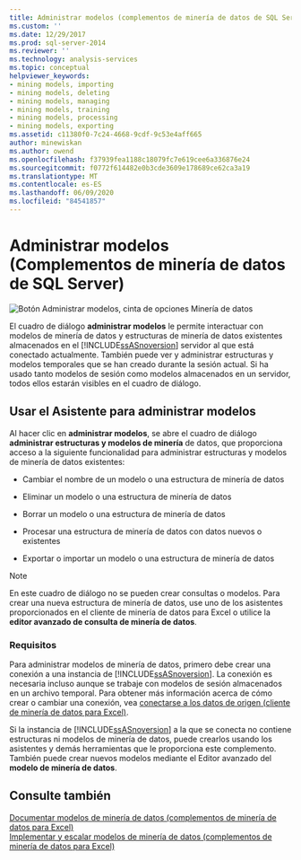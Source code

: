 ```yaml
---
title: Administrar modelos (complementos de minería de datos de SQL Server) | Microsoft Docs
ms.custom: ''
ms.date: 12/29/2017
ms.prod: sql-server-2014
ms.reviewer: ''
ms.technology: analysis-services
ms.topic: conceptual
helpviewer_keywords:
- mining models, importing
- mining models, deleting
- mining models, managing
- mining models, training
- mining models, processing
- mining models, exporting
ms.assetid: c11380f0-7c24-4668-9cdf-9c53e4aff665
author: minewiskan
ms.author: owend
ms.openlocfilehash: f37939fea1188c18079fc7e619cee6a336876e24
ms.sourcegitcommit: f0772f614482e0b3cde3609e178689ce62ca3a19
ms.translationtype: MT
ms.contentlocale: es-ES
ms.lasthandoff: 06/09/2020
ms.locfileid: "84541857"
---
```

# <a name="manage-models-sql-server-data-mining-add-ins"></a>Administrar modelos (Complementos de minería de datos de SQL Server)
  ![Botón Administrar modelos, cinta de opciones Minería de datos](media/dmc-manage.gif "Botón Administrar modelos, cinta de opciones Minería de datos")  
  
 El cuadro de diálogo **administrar modelos** le permite interactuar con modelos de minería de datos y estructuras de minería de datos existentes almacenados en el [!INCLUDE[ssASnoversion](../includes/ssasnoversion-md.md)] servidor al que está conectado actualmente. También puede ver y administrar estructuras y modelos temporales que se han creado durante la sesión actual. Si ha usado tanto modelos de sesión como modelos almacenados en un servidor, todos ellos estarán visibles en el cuadro de diálogo.  
  
## <a name="using-the-manage-models-wizard"></a>Usar el Asistente para administrar modelos  
 Al hacer clic en **administrar modelos**, se abre el cuadro de diálogo **administrar estructuras y modelos de minería** de datos, que proporciona acceso a la siguiente funcionalidad para administrar estructuras y modelos de minería de datos existentes:  
  
-   Cambiar el nombre de un modelo o una estructura de minería de datos  
  
-   Eliminar un modelo o una estructura de minería de datos  
  
-   Borrar un modelo o una estructura de minería de datos  
  
-   Procesar una estructura de minería de datos con datos nuevos o existentes  
  
-   Exportar o importar un modelo o una estructura de minería de datos  
  
> [!NOTE]  
>  En este cuadro de diálogo no se pueden crear consultas o modelos. Para crear una nueva estructura de minería de datos, use uno de los asistentes proporcionados en el cliente de minería de datos para Excel o utilice la **editor avanzado de consulta de minería de datos**.  
  
### <a name="requirements"></a>Requisitos  
 Para administrar modelos de minería de datos, primero debe crear una conexión a una instancia de [!INCLUDE[ssASnoversion](../includes/ssasnoversion-md.md)]. La conexión es necesaria incluso aunque se trabaje con modelos de sesión almacenados en un archivo temporal. Para obtener más información acerca de cómo crear o cambiar una conexión, vea [conectarse a los datos de origen &#40;cliente de minería de datos para Excel&#41;](connect-to-source-data-data-mining-client-for-excel.md).  
  
 Si la instancia de [!INCLUDE[ssASnoversion](../includes/ssasnoversion-md.md)] a la que se conecta no contiene estructuras ni modelos de minería de datos, puede crearlos usando los asistentes y demás herramientas que le proporciona este complemento. También puede crear nuevos modelos mediante el Editor avanzado del **modelo de minería de datos**.  
  
## <a name="see-also"></a>Consulte también  
 [Documentar modelos de minería de datos &#40;complementos de minería de datos para Excel&#41;](documenting-mining-models-data-mining-add-ins-for-excel.md)   
 [Implementar y escalar modelos de minería de datos &#40;complementos de minería de datos para Excel&#41;](deploying-and-scaling-mining-models-data-mining-add-ins-for-excel.md)   

  
